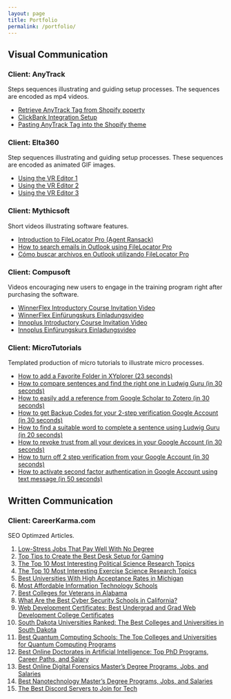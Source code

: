 ```yaml
---
layout: page
title: Portfolio
permalink: /portfolio/
---
```


## **Visual Communication**

### Client: AnyTrack
Steps sequences illustrating and guiding setup processes. The sequences are encoded as mp4 videos.
- [Retrieve AnyTrack Tag from Shopify poperty](https://github.com/jose-salgado81/jose-salgado81.github.io/blob/main/Retrieve%20AnyTrack%20Tag%20from%20Shopify%20poperty.gif)
- [ClickBank Integration Setup](https://github.com/jose-salgado81/jose-salgado81.github.io/blob/main/ClickBank%20Integration%20Setup.gif)
- [Pasting AnyTrack Tag into the Shopify theme](https://github.com/jose-salgado81/jose-salgado81.github.io/blob/main/Pasting%20AnyTrack%20Tag%20into%20the%20Shopify%20theme.gif)

### Client: Elta360
Step sequences illustrating and guiding setup processes. These sequences are encoded as animated GIF images.
- [Using the VR Editor 1](https://github.com/jose-salgado81/jose-salgado81.github.io/blob/main/elta1.gif)
- [Using the VR Editor 2](https://github.com/jose-salgado81/jose-salgado81.github.io/blob/main/elta2.gif)
- [Using the VR Editor 3](https://github.com/jose-salgado81/jose-salgado81.github.io/blob/main/elta3.gif)

### Client: Mythicsoft
Short videos illustrating software features.
- [Introduction to FileLocator Pro (Agent Ransack)](https://app.screencast.com/1zDa9EN9Lpulq)
- [How to search emails in Outlook using FileLocator Pro](https://app.screencast.com/cfQs1ZuiqJmKB)
- [Cómo buscar archivos en Outlook utilizando FileLocator Pro](https://app.screencast.com/4pYsD42KY6HRo)

### Client: Compusoft
Videos encouraging new users to engage in the training program right after purchasing the software.
- [WinnerFlex Introductory Course Invitation Video](https://app.screencast.com/Nmf86nfguHTG0)
- [WinnerFlex Einfürungskurs Einladungsvideo](https://app.screencast.com/FO8v9GZ8UdVqh)
- [Innoplus Introductory Course Invitation Video](https://app.screencast.com/2fXOvH7tJRPH2)
- [Innoplus Einfürungskurs Einladungsvideo](https://app.screencast.com/EiaqOwCyA5Sbf)

### Client: MicroTutorials
Templated production of micro tutorials to illustrate micro processes.
- [How to add a Favorite Folder in XYplorer (23 seconds)](https://app.screencast.com/f0kBTQa9WyHt4)
- [How to compare sentences and find the right one in Ludwig Guru (in 30 seconds)](https://app.screencast.com/9zb71SVUdY6ks)
- [How to easily add a reference from Google Scholar to Zotero (in 30 seconds)](https://app.screencast.com/EXvSeXT8dbvPv)
- [How to get Backup Codes for your 2-step verification Google Account (in 30 seconds)](https://app.screencast.com/8tU6cGe0KjPsR)
- [How to find a suitable word to complete a sentence using Ludwig Guru (in 20 seconds)](https://app.screencast.com/exnkbXSTIRTXY)
- [How to revoke trust from all your devices in your Google Account (in 30 seconds)](https://app.screencast.com/tyablppzjPhzy)
- [How to turn off 2 step verification from your Google Account (in 30 seconds)](https://app.screencast.com/5CUnAQl1aCgRf)
- [How to activate second factor authentication in Google Account using text message (in 50 seconds)](https://app.screencast.com/FWETpDzUmO9U8)

   


## **Written Communication**

### Client: CareerKarma.com
SEO Optimzed Articles.

1. [Low-Stress Jobs That Pay Well With No Degree](https://careerkarma.com/blog/low-stress-jobs-without-a-degree/)
2. [Top Tips to Create the Best Desk Setup for Gaming](https://careerkarma.com/blog/best-desk-setup-for-gaming/)
3. [The Top 10 Most Interesting Political Science Research Topics](https://careerkarma.com/blog/political-science-research-topics/)
4. [The Top 10 Most Interesting Exercise Science Research Topics](https://careerkarma.com/blog/exercise-science-research-topics/)
5. [Best Universities With High Acceptance Rates in Michigan](https://careerkarma.com/blog/easiest-colleges-to-get-into-in-michigan/)
6. [Most Affordable Information Technology Schools](https://careerkarma.com/blog/cheapest-information-technology-schools/)
7. [Best Colleges for Veterans in Alabama](https://careerkarma.com/blog/military-friendly-colleges-in-alabama/)
8. [What Are the Best Cyber Security Schools in California?](https://careerkarma.com/blog/best-cyber-security-schools-in-california/)
9. [Web Development Certificates: Best Undergrad and Grad Web Development College Certificates](https://careerkarma.com/blog/web-development-certificates/)
10. [South Dakota Universities Ranked: The Best Colleges and Universities in South Dakota](https://careerkarma.com/blog/best-universities-in-south-dakota/)
11. [Best Quantum Computing Schools: The Top Colleges and Universities for Quantum Computing Programs](https://careerkarma.com/blog/best-schools-for-quantum-computing/)
12. [Best Online Doctorates in Artificial Intelligence: Top PhD Programs, Career Paths, and Salary](https://careerkarma.com/blog/online-phd-in-artificial-intelligence/)
13. [Best Online Digital Forensics Master’s Degree Programs, Jobs, and Salaries](https://careerkarma.com/blog/best-online-digital-forensics-masters-degrees/)
14. [Best Nanotechnology Master’s Degree Programs, Jobs, and Salaries](https://careerkarma.com/blog/best-nanotechnology-masters-degrees/)
15. [The Best Discord Servers to Join for Tech](https://careerkarma.com/blog/tech-discord-servers/)